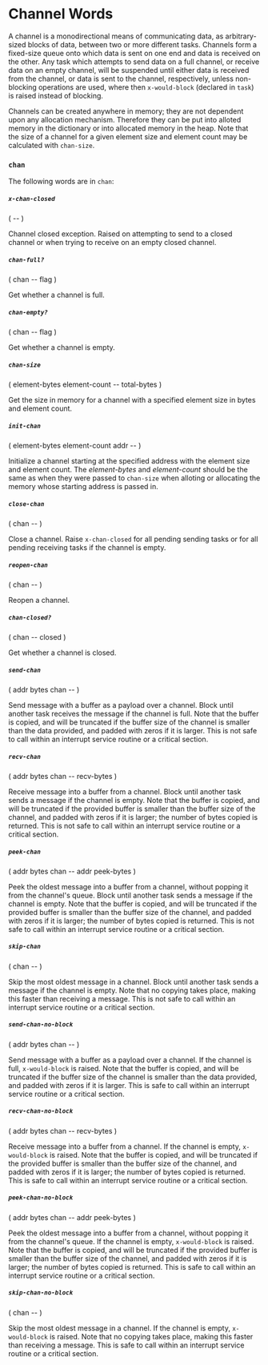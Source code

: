 # Channel Words

A channel is a monodirectional means of communicating data, as arbitrary-sized blocks of data, between two or more different tasks. Channels form a fixed-size queue onto which data is sent on one end and data is received on the other. Any task which attempts to send data on a full channel, or receive data on an empty channel, will be suspended until either data is received from the channel, or data is sent to the channel, respectively, unless non-blocking operations are used, where then `x-would-block` (declared in `task`) is raised instead of blocking.

Channels can be created anywhere in memory; they are not dependent upon any allocation mechanism. Therefore they can be put into alloted memory in the dictionary or into allocated memory in the heap. Note that the size of a channel for a given element size and element count may be calculated with `chan-size`.

### `chan`

The following words are in `chan`:

##### `x-chan-closed`
( -- )

Channel closed exception. Raised on attempting to send to a closed channel or when trying to receive on an empty closed channel.

##### `chan-full?`
( chan -- flag )

Get whether a channel is full.

##### `chan-empty?`
( chan -- flag )

Get whether a channel is empty.

##### `chan-size`
( element-bytes element-count -- total-bytes )

Get the size in memory for a channel with a specified element size in bytes and element count.

##### `init-chan`
( element-bytes element-count addr -- )

Initialize a channel starting at the specified address with the element size and element count. The *element-bytes* and *element-count* should be the same as when they were passed to `chan-size` when alloting or allocating the memory whose starting address is passed in.

##### `close-chan`
( chan -- )

Close a channel. Raise `x-chan-closed` for all pending sending tasks or for all pending receiving tasks if the channel is empty.

##### `reopen-chan`
( chan -- )

Reopen a channel.

##### `chan-closed?`
( chan -- closed )

Get whether a channel is closed.

##### `send-chan`
( addr bytes chan -- )

Send message with a buffer as a payload over a channel. Block until another task receives the message if the channel is full. Note that the buffer is copied, and will be truncated if the buffer size of the channel is smaller than the data provided, and padded with zeros if it is larger. This is not safe to call within an interrupt service routine or a critical section.

##### `recv-chan`
( addr bytes chan -- recv-bytes )

Receive message into a buffer from a channel. Block until another task sends a message if the channel is empty. Note that the buffer is copied, and will be truncated if the provided buffer is smaller than the buffer size of the channel, and padded with zeros if it is larger; the number of bytes copied is returned. This is not safe to call within an interrupt service routine or a critical section.

##### `peek-chan`
( addr bytes chan -- addr peek-bytes )

Peek the oldest message into a buffer from a channel, without popping it from the channel's queue. Block until another task sends a message if the channel is empty. Note that the buffer is copied, and will be truncated if the provided buffer is smaller than the buffer size of the channel, and padded with zeros if it is larger; the number of bytes copied is returned. This is not safe to call within an interrupt service routine or a critical section.

##### `skip-chan`
( chan -- )

Skip the most oldest message in a channel. Block until another task sends a message if the channel is empty. Note that no copying takes place, making this faster than receiving a message. This is not safe to call within an interrupt service routine or a critical section.

##### `send-chan-no-block`
( addr bytes chan -- )

Send message with a buffer as a payload over a channel. If the channel is full, `x-would-block` is raised. Note that the buffer is copied, and will be truncated if the buffer size of the channel is smaller than the data provided, and padded with zeros if it is larger. This is safe to call within an interrupt service routine or a critical section.

##### `recv-chan-no-block`
( addr bytes chan -- recv-bytes )

Receive message into a buffer from a channel. If the channel is empty, `x-would-block` is raised. Note that the buffer is copied, and will be truncated if the provided buffer is smaller than the buffer size of the channel, and padded with zeros if it is larger; the number of bytes copied is returned. This is safe to call within an interrupt service routine or a critical section.

##### `peek-chan-no-block`
( addr bytes chan -- addr peek-bytes )

Peek the oldest message into a buffer from a channel, without popping it from the channel's queue. If the channel is empty, `x-would-block` is raised. Note that the buffer is copied, and will be truncated if the provided buffer is smaller than the buffer size of the channel, and padded with zeros if it is larger; the number of bytes copied is returned. This is safe to call within an interrupt service routine or a critical section.

##### `skip-chan-no-block`
( chan -- )

Skip the most oldest message in a channel. If the channel is empty, `x-would-block` is raised. Note that no copying takes place, making this faster than receiving a message. This is safe to call within an interrupt service routine or a critical section.
